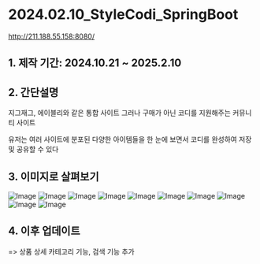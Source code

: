 # 2024.02.10_StyleCodi_SpringBoot

http://211.188.55.158:8080/

## 1. 제작 기간: 2024.10.21 ~ 2025.2.10 
## 2. 간단설명
지그재그, 에이블리와 같은 통합 사이트
그러나 구매가 아닌 코디를 지원해주는 커뮤니티 사이트

유저는 
여러 사이트에 분포된 다양한 아이템들을
한 눈에 보면서 코디를 완성하여
저장 및 공유할 수 있다

## 3. 이미지로 살펴보기
![Image](https://github.com/user-attachments/assets/62a49fc5-b0f2-4e11-b933-b8d6e5c05356)
![Image](https://github.com/user-attachments/assets/a519d6dc-5246-4071-ac4b-30381c383c4f)
![Image](https://github.com/user-attachments/assets/674a89be-4045-4674-9fd9-bbd7343ae53b)
![Image](https://github.com/user-attachments/assets/f58f9261-765d-4719-bd4f-41784f8ae13f)
![Image](https://github.com/user-attachments/assets/22c9ea01-b730-4b59-8ef6-e9372d49c8c5)
![Image](https://github.com/user-attachments/assets/236a20a7-fc6e-4627-a24c-356665ab95d2)
![Image](https://github.com/user-attachments/assets/9134aae6-632f-4d0e-b9eb-7f65f706c748)
![Image](https://github.com/user-attachments/assets/dd0df023-acd7-4706-b051-2300e4ee05d9)
![Image](https://github.com/user-attachments/assets/4da01ae1-d035-4e9e-aff3-27aa6e62cdbf)
![Image](https://github.com/user-attachments/assets/a7531a51-a3cb-446d-8801-947d9c472424)

## 4. 이후 업데이트
=> 상품 상세 카테고리 기능, 검색 기능 추가



